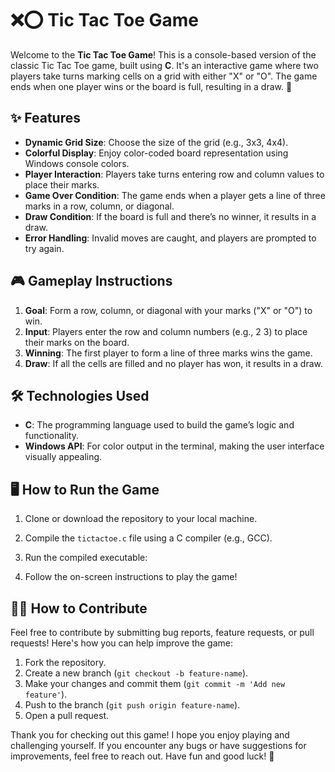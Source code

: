 # ❌⭕ Tic Tac Toe Game

Welcome to the **Tic Tac Toe Game**! This is a console-based version of the classic Tic Tac Toe game, built using **C**. It's an interactive game where two players take turns marking cells on a grid with either "X" or "O". The game ends when one player wins or the board is full, resulting in a draw. 🏁

## ✨ Features

- **Dynamic Grid Size**: Choose the size of the grid (e.g., 3x3, 4x4).
- **Colorful Display**: Enjoy color-coded board representation using Windows console colors.
- **Player Interaction**: Players take turns entering row and column values to place their marks.
- **Game Over Condition**: The game ends when a player gets a line of three marks in a row, column, or diagonal.
- **Draw Condition**: If the board is full and there’s no winner, it results in a draw.
- **Error Handling**: Invalid moves are caught, and players are prompted to try again.

## 🎮 Gameplay Instructions

1. **Goal**: Form a row, column, or diagonal with your marks ("X" or "O") to win.
2. **Input**: Players enter the row and column numbers (e.g., 2 3) to place their marks on the board.
3. **Winning**: The first player to form a line of three marks wins the game.
4. **Draw**: If all the cells are filled and no player has won, it results in a draw.

## 🛠️ Technologies Used

- **C**: The programming language used to build the game’s logic and functionality.
- **Windows API**: For color output in the terminal, making the user interface visually appealing.

## 🖥️ How to Run the Game

1. Clone or download the repository to your local machine.
2. Compile the `tictactoe.c` file using a C compiler (e.g., GCC).
3. Run the compiled executable:

4. Follow the on-screen instructions to play the game!

## 🧑‍💻 How to Contribute

Feel free to contribute by submitting bug reports, feature requests, or pull requests! Here's how you can help improve the game:
1. Fork the repository.
2. Create a new branch (`git checkout -b feature-name`).
3. Make your changes and commit them (`git commit -m 'Add new feature'`).
4. Push to the branch (`git push origin feature-name`).
5. Open a pull request.

Thank you for checking out this game! I hope you enjoy playing and challenging yourself. If you encounter any bugs or have suggestions for improvements, feel free to reach out. Have fun and good luck! 🎉
